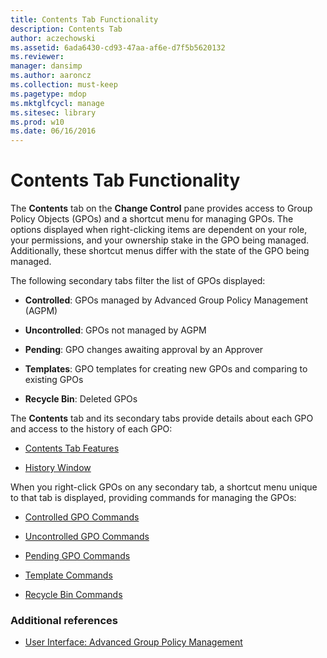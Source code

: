 ```yaml
---
title: Contents Tab Functionality
description: Contents Tab
author: aczechowski
ms.assetid: 6ada6430-cd93-47aa-af6e-d7f5b5620132
ms.reviewer: 
manager: dansimp
ms.author: aaroncz
ms.collection: must-keep
ms.pagetype: mdop
ms.mktglfcycl: manage
ms.sitesec: library
ms.prod: w10
ms.date: 06/16/2016
---
```



# Contents Tab Functionality


The **Contents** tab on the **Change Control** pane provides access to Group Policy Objects (GPOs) and a shortcut menu for managing GPOs. The options displayed when right-clicking items are dependent on your role, your permissions, and your ownership stake in the GPO being managed. Additionally, these shortcut menus differ with the state of the GPO being managed.

The following secondary tabs filter the list of GPOs displayed:

-   **Controlled**: GPOs managed by Advanced Group Policy Management (AGPM)

-   **Uncontrolled**: GPOs not managed by AGPM

-   **Pending**: GPO changes awaiting approval by an Approver

-   **Templates**: GPO templates for creating new GPOs and comparing to existing GPOs

-   **Recycle Bin**: Deleted GPOs

The **Contents** tab and its secondary tabs provide details about each GPO and access to the history of each GPO:

-   [Contents Tab Features](contents-tab-features-agpm30ops.md)

-   [History Window](history-window-agpm30ops.md)

When you right-click GPOs on any secondary tab, a shortcut menu unique to that tab is displayed, providing commands for managing the GPOs:

-   [Controlled GPO Commands](controlled-gpo-commands-agpm30ops.md)

-   [Uncontrolled GPO Commands](uncontrolled-gpo-commands-agpm30ops.md)

-   [Pending GPO Commands](pending-gpo-commands-agpm30ops.md)

-   [Template Commands](template-commands-agpm30ops.md)

-   [Recycle Bin Commands](recycle-bin-commands-agpm30ops.md)

### Additional references

-   [User Interface: Advanced Group Policy Management](user-interface-advanced-group-policy-management-agpm30ops.md)

 

 





